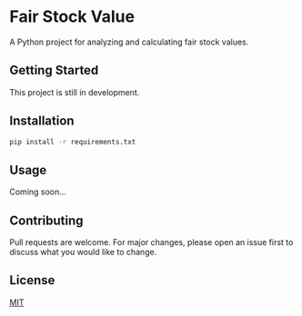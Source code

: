 # Fair Stock Value

A Python project for analyzing and calculating fair stock values.

## Getting Started

This project is still in development.

## Installation

```bash
pip install -r requirements.txt
```

## Usage

Coming soon...

## Contributing

Pull requests are welcome. For major changes, please open an issue first to discuss what you would like to change.

## License

[MIT](https://choosealicense.com/licenses/mit/)